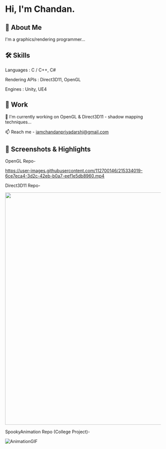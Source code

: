 
# Hi, I'm Chandan.

## 🚀 About Me
I'm a graphics/rendering programmer...


## 🛠 Skills
Languages : C / C++, C#

Rendering APIs : Direct3D11, OpenGL

Engines : Unity, UE4


## 🌱 Work

🔭 I'm currently working on OpenGL & Direct3D11 - shadow mapping techniques...

📫 Reach me - iamchandanpriyadarshi@gmail.com


## 🔭 Screenshots & Highlights

OpenGL Repo-

https://user-images.githubusercontent.com/112700146/215334019-6ce7eca4-3d2c-42eb-b0a7-eef1e5db8960.mp4

Direct3D11 Repo-

<img src="https://user-images.githubusercontent.com/112700146/201127469-e164c6ce-ee2b-48b0-acfb-39c859aaa0f1.png" width="750"/>

SpookyAnimation Repo (College Project)-

![AnimationGIF](https://user-images.githubusercontent.com/112700146/232974513-43507ec7-6bfd-40da-9681-2782fc06d137.gif)

<!--
**orbitingotter/orbitingotter** is a ✨ _special_ ✨ repository because its `README.md` (this file) appears on your GitHub profile.

Here are some ideas to get you started:

- 🔭 I’m currently working on ...
- 🌱 I’m currently learning ...
- 👯 I’m looking to collaborate on ...
- 🤔 I’m looking for help with ...
- 💬 Ask me about ...
- 📫 How to reach me: ...
- 😄 Pronouns: ...
- ⚡ Fun fact: ...
-->
